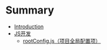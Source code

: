 # Summary

* [Introduction](README.md)
* [JS开发](chapter1.md)
   * [rootConfig.js（项目全局配置项）](rootconfig.md)

